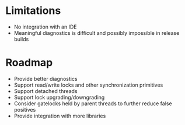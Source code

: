 <!SLIDE bullets incremental>
# Limitations

* No integration with an IDE
* Meaningful diagnostics is difficult and possibly impossible in release builds


<!SLIDE bullets incremental>
# Roadmap

* Provide better diagnostics
* Support read/write locks and other synchronization primitives
* Support detached threads
* Support lock upgrading/downgrading
* Consider gatelocks held by parent threads to further reduce false positives
* Provide integration with more libraries
